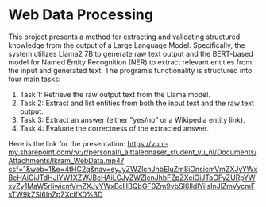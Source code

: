 # Web Data Processing 

This project presents a method for extracting and validating structured knowledge from the output of a Large
Language Model. Specifically, the system utilizes Llama2 7B to generate raw text output and the BERT-based
model for Named Entity Recognition (NER) to extract relevant entities from the input and generated text.
The program’s functionality is structured into four main tasks:
1. Task 1: Retrieve the raw output text from the Llama model.
2. Task 2: Extract and list entities from both the input text and the raw text output.
3. Task 3: Extract an answer (either ”yes/no” or a Wikipedia entity link).
4. Task 4: Evaluate the correctness of the extracted answer.

Here is the link for the presentation: https://vunl-my.sharepoint.com/:v:/r/personal/i_aittalebnaser_student_vu_nl/Documents/Attachments/Ikram_WebData.mp4?csf=1&web=1&e=4tHC2q&nav=eyJyZWZlcnJhbEluZm8iOnsicmVmZXJyYWxBcHAiOiJTdHJlYW1XZWJBcHAiLCJyZWZlcnJhbFZpZXciOiJTaGFyZURpYWxvZy1MaW5rIiwicmVmZXJyYWxBcHBQbGF0Zm9ybSI6IldlYiIsInJlZmVycmFsTW9kZSI6InZpZXcifX0%3D
